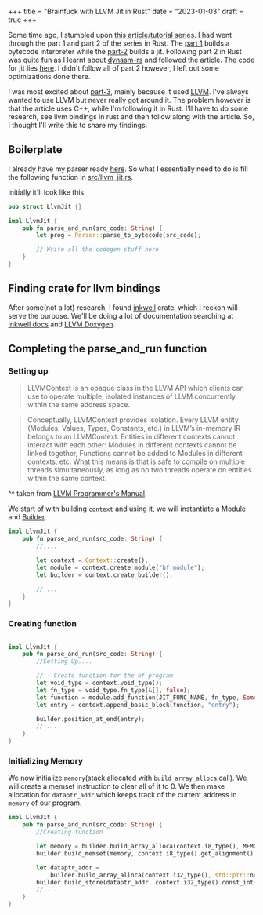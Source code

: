 +++
title = "Brainfuck with LLVM Jit in Rust"
date = "2023-01-03"
draft = true
+++

Some time ago, I stumbled upon
[this article/tutorial series](https://eli.thegreenplace.net/2017/adventures-in-jit-compilation-part-1-an-interpreter/).
I had went through the part 1 and part 2 of the series in Rust. The
[part 1](https://eli.thegreenplace.net/2017/adventures-in-jit-compilation-part-1-an-interpreter/)
builds a bytecode interpreter while the
[part-2](https://eli.thegreenplace.net/2017/adventures-in-jit-compilation-part-2-an-x64-jit/)
builds a jit. Following part 2 in Rust was quite fun as I learnt about
[dynasm-rs](https://github.com/CensoredUsername/dynasm-rs) and followed the
article. The code for jit lies
[here](https://github.com/dipeshkaphle/Programs/blob/master/bf_interpreter/src/optbytecode_jit.rs).
I didn't follow all of part 2 however, I left out some optimizations done there.

I was most excited about
[part-3](https://eli.thegreenplace.net/2017/adventures-in-jit-compilation-part-3-llvm/),
mainly because it used [LLVM](https://llvm.org/). I've always wanted to use LLVM
but never really got around it. The problem however is that the article uses
C++, while I'm following it in Rust. I'll have to do some research, see llvm
bindings in rust and then follow along with the article. So, I thought I'll
write this to share my findings.

## Boilerplate

I already have my parser ready
[here](https://github.com/dipeshkaphle/Programs/blob/master/bf_interpreter/src/parser.rs).
So what I essentially need to do is fill the following function in
[src/llvm_jit.rs](https://github.com/dipeshkaphle/Programs/blob/master/bf_interpreter/src/llvm_jit.rs).

Initially it'll look like this

```rust
pub struct LlvmJit {}

impl LlvmJit {
    pub fn parse_and_run(src_code: String) {
        let prog = Parser::parse_to_bytecode(src_code);

        // Write all the codegen stuff here
    }
}
```

## Finding crate for llvm bindings

After some(not a lot) research, I found
[inkwell](https://github.com/TheDan64/inkwell/) crate, which I reckon will serve
the purpose. We'll be doing a lot of documentation searching at
[Inkwell docs](https://thedan64.github.io/inkwell/inkwell/index.html) and
[LLVM Doxygen](https://llvm.org/doxygen/).

## Completing the parse_and_run function

### Setting up

> LLVMContext is an opaque class in the LLVM API which clients can use to
> operate multiple, isolated instances of LLVM concurrently within the same
> address space.

> Conceptually, LLVMContext provides isolation. Every LLVM entity (Modules,
> Values, Types, Constants, etc.) in LLVM’s in-memory IR belongs to an
> LLVMContext. Entities in different contexts cannot interact with each other:
> Modules in different contexts cannot be linked together, Functions cannot be
> added to Modules in different contexts, etc. What this means is that is safe
> to compile on multiple threads simultaneously, as long as no two threads
> operate on entities within the same context.

^^ taken from
[LLVM Programmer's Manual](https://llvm.org/docs/ProgrammersManual.html).

We start of with building
[`context`](https://thedan64.github.io/inkwell/inkwell/context/struct.Context.html)
and using it, we will instantiate a
[Module](https://thedan64.github.io/inkwell/inkwell/module/struct.Module.html)
and
[Builder](https://thedan64.github.io/inkwell/inkwell/builder/struct.Builder.html).

```rust
impl LlvmJit {
    pub fn parse_and_run(src_code: String) {
        //....

        let context = Context::create();
        let module = context.create_module("bf_module");
        let builder = context.create_builder();

        // ...
    }
}

```

### Creating function

```rust

impl LlvmJit {
    pub fn parse_and_run(src_code: String) {
        //Setting Up....

        // - Create function for the bf program
        let void_type = context.void_type();
        let fn_type = void_type.fn_type(&[], false);
        let function = module.add_function(JIT_FUNC_NAME, fn_type, Some(Linkage::External));
        let entry = context.append_basic_block(function, "entry");

        builder.position_at_end(entry);
        // ...
    }
}

```

### Initializing Memory

We now initialize `memory`(stack allocated with `build_array_alloca` call). We
will create a memset instruction to clear all of it to 0. We then make
allocation for `dataptr_addr` which keeps track of the current address in
`memory` of our program.

```rust
impl LlvmJit {
    pub fn parse_and_run(src_code: String) {
        //Creating function

        let memory = builder.build_array_alloca(context.i8_type(), MEMORY_SIZE, "memory");
        builder.build_memset(memory, context.i8_type().get_alignment(), 1, MEMORY_SIZE);

        let dataptr_addr =
            builder.build_array_alloca(context.i32_type(), std::ptr::null, "dataptr_addr");
        builder.build_store(dataptr_addr, context.i32_type().const_int(0, true));
        // ...
    }
}


```
